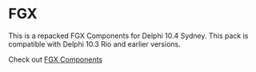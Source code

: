 # FGX
This is a repacked FGX Components for Delphi 10.4 Sydney. This pack is compatible with Delphi 10.3 Rio and earlier versions.

Check out [FGX Components](https://github.com/ms301/FGX-FireMonkey)
